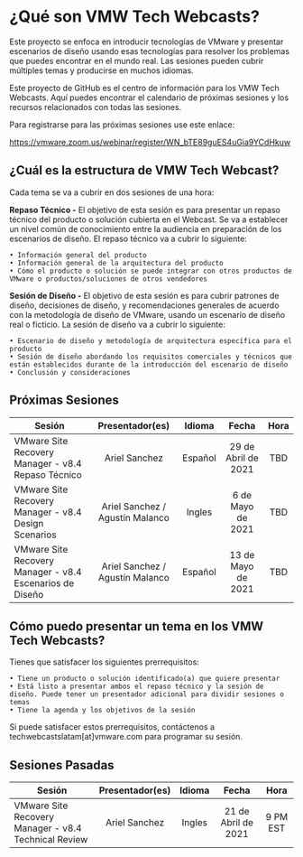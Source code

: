 # ¿Qué son VMW Tech Webcasts?

Este proyecto se enfoca en introducir tecnologías de VMware y presentar escenarios de diseño usando esas tecnologías para resolver los problemas que puedes encontrar en el mundo real. Las sesiones pueden cubrir múltiples temas y producirse en muchos idiomas. 

Este proyecto de GitHub es el centro de información para los VMW Tech Webcasts. Aquí puedes encontrar el calendario de próximas sesiones y los recursos relacionados con todas las sesiones.

Para registrarse para las próximas sesiones use este enlace: 

https://vmware.zoom.us/webinar/register/WN_bTE89guES4uGia9YCdHkuw

## ¿Cuál es la estructura de VMW Tech Webcast? 

Cada tema se va a cubrir en dos sesiones de una hora: 

**Repaso Técnico -** El objetivo de esta sesión es para presentar un repaso técnico del producto o solución cubierta en el Webcast. Se va a establecer un nivel común de conocimiento entre la audiencia en preparación de los escenarios de diseño. El repaso técnico va a cubrir lo siguiente:
    
    • Información general del producto 
    • Información general de la arquitectura del producto
    • Cómo el producto o solución se puede integrar con otros productos de VMware o productos/soluciones de otros vendedores

**Sesión de Diseño -** El objetivo de esta sesión es para cubrir patrones de diseño, decisiones de diseño, y recomendaciones generales de acuerdo con la metodología de diseño de VMware, usando un escenario de diseño real o ficticio. La sesión de diseño va a cubrir lo siguiente:
    
    • Escenario de diseño y metodología de arquitectura específica para el producto
    • Sesión de diseño abordando los requisitos comerciales y técnicos que están establecidos durante de la introducción del escenario de diseño 
    • Conclusión y consideraciones
    
## Próximas Sesiones
    
| Sesión       | Presentador(es)          | Idioma |  Fecha | Hora | 
| ------------- |:-------------:| :-----:| :-----:| :-----:| 
| VMware Site Recovery Manager - v8.4 Repaso Técnico | Ariel Sanchez      | Español | 29 de Abril de 2021 | TBD | 
| VMware Site Recovery Manager - v8.4 Design Scenarios | Ariel Sanchez / Agustín Malanco     |  Ingles  | 6 de Mayo de 2021 | TBD |
| VMware Site Recovery Manager - v8.4 Escenarios de Diseño| Ariel Sanchez / Agustín Malanco | Español |  13 de Mayo de 2021 | TBD |
   
## Cómo puedo presentar un tema en los VMW Tech Webcasts?
    
Tienes que satisfacer los siguientes prerrequisitos:

    • Tiene un producto o solución identificado(a) que quiere presentar
    • Está listo a presentar ambos el repaso técnico y la sesión de diseño. Puede tener un presentador adicional para dividir sesiones o temas
    • Tiene la agenda y los objetivos de la sesión

Si puede satisfacer estos prerrequisitos, contáctenos a techwebcastslatam[at]vmware.com para programar su sesión.

## Sesiones Pasadas
    
| Sesión       | Presentador(es)          | Idioma |  Fecha | Hora | 
| ------------- |:-------------:| :-----:| :-----:| :-----:| 
| VMware Site Recovery Manager - v8.4 Technical Review | Ariel Sanchez | Ingles | 21 de Abril de 2021 | 9 PM EST |
